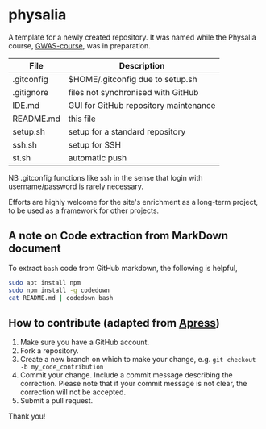 # physalia

A template for a newly created repository. It was named while the Physalia course, [GWAS-course](https://github.com/jinghuazhao/GWAS-course), was in preparation.

 **File** | **Description**
 -----|------------------------------------
 .gitconfig | $HOME/.gitconfig due to setup.sh
 .gitignore | files not synchronised with GitHub
 IDE.md | GUI for GitHub repository maintenance
 README.md | this file
 setup.sh | setup for a standard repository
 ssh.sh | setup for SSH
 st.sh | automatic push

NB .gitconfig functions like ssh in the sense that login with username/password is rarely necessary.

Efforts are highly welcome for the site's enrichment as a long-term project, to be used as a framework for other projects.

## A note on Code extraction from MarkDown document

To extract `bash` code from GitHub markdown, the following is helpful,

```bash
sudo apt install npm
sudo npm install -g codedown
cat README.md | codedown bash
```

## How to contribute (adapted from [Apress](https://github.com/apress))

1. Make sure you have a GitHub account.
2. Fork a repository.
3. Create a new branch on which to make your change, e.g. `git checkout -b my_code_contribution`
4. Commit your change. Include a commit message describing the correction. Please note that if your commit message is not clear, the correction will not be accepted.
5. Submit a pull request.

Thank you!
